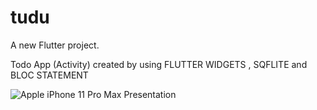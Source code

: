# tudu

A new Flutter project.

Todo App (Activity) created by using FLUTTER WIDGETS , SQFLITE and BLOC STATEMENT 

![Apple iPhone 11 Pro Max Presentation](https://user-images.githubusercontent.com/112031810/187052062-36095f69-33d8-49dd-bacd-37b01fde442e.png)
